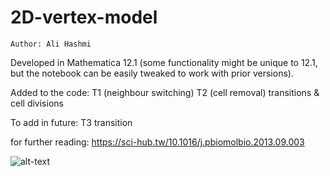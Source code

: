 # 2D-vertex-model

`Author: Ali Hashmi`

Developed in Mathematica 12.1 (some functionality might be unique to 12.1, but the notebook can be easily tweaked to work with prior versions). 

Added to the code: T1 (neighbour switching) T2 (cell removal) transitions & cell divisions

To add in future: T3 transition

for further reading: https://sci-hub.tw/10.1016/j.pbiomolbio.2013.09.003


![alt-text](https://github.com/alihashmiii/2D-vertex-model/blob/master/resultmesh.png)



